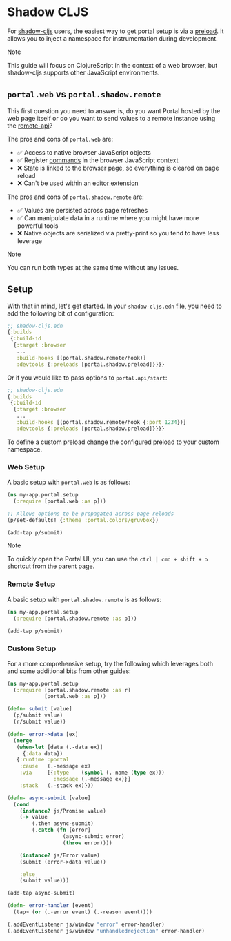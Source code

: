 # Shadow CLJS

For [shadow-cljs](https://github.com/thheller/shadow-cljs) users, the easiest
way to get portal setup is via a
[preload](https://shadow-cljs.github.io/docs/UsersGuide.html#_preloads). It
allows you to inject a namespace for instrumentation during development.

> [!NOTE]
> This guide will focus on ClojureScript in the context of a web
> browser, but shadow-cljs supports other JavaScript environments.

## `portal.web` vs `portal.shadow.remote`

This first question you need to answer is, do you want Portal hosted by the web
page itself or do you want to send values to a remote instance using the
[remote-api](/doc/remote-api.md)?

The pros and cons of `portal.web` are:

- ✅ Access to native browser JavaScript objects
- ✅ Register [commands](/doc/ui/commands.md) in the browser JavaScript context
- ❌ State is linked to the browser page, so everything is cleared on page reload
- ❌ Can't be used within an [editor extension](/doc/editors/)

The pros and cons of `portal.shadow.remote` are:

- ✅ Values are persisted across page refreshes
- ✅ Can manipulate data in a runtime where you might have more powerful tools
- ❌ Native objects are serialized via pretty-print so you tend to have less
     leverage


> [!NOTE]
> You can run both types at the same time without any issues.

## Setup

With that in mind, let's get started. In your `shadow-cljs.edn` file, you need
to add the following bit of configuration:

```clojure
;; shadow-cljs.edn
{:builds
 {:build-id
  {:target :browser
   ...
   :build-hooks [(portal.shadow.remote/hook)]
   :devtools {:preloads [portal.shadow.preload]}}}}
```

Or if you would like to pass options to `portal.api/start`:

```clojure
;; shadow-cljs.edn
{:builds
 {:build-id
  {:target :browser
   ...
   :build-hooks [(portal.shadow.remote/hook {:port 1234})]
   :devtools {:preloads [portal.shadow.preload]}}}}
```

To define a custom preload change the configured preload to your custom namespace.

### Web Setup

A basic setup with `portal.web` is as follows:

```clojure
(ns my-app.portal.setup
  (:require [portal.web :as p]))

;; Allows options to be propagated across page reloads
(p/set-defaults! {:theme :portal.colors/gruvbox})

(add-tap p/submit)
```

> [!NOTE]
> To quickly open the Portal UI, you can use the `ctrl | cmd + shift +
> o` shortcut from the parent page.

### Remote Setup

A basic setup with `portal.shadow.remote` is as follows:

```clojure
(ns my-app.portal.setup
  (:require [portal.shadow.remote :as p]))

(add-tap p/submit)
```

### Custom Setup

For a more comprehensive setup, try the following which leverages both and some
additional bits from other guides:

```clojure
(ns my-app.portal.setup
  (:require [portal.shadow.remote :as r]
            [portal.web :as p]))

(defn- submit [value]
  (p/submit value)
  (r/submit value))

(defn- error->data [ex]
  (merge
   (when-let [data (.-data ex)]
     {:data data})
   {:runtime :portal
    :cause   (.-message ex)
    :via     [{:type    (symbol (.-name (type ex)))
               :message (.-message ex)}]
    :stack   (.-stack ex)}))

(defn- async-submit [value]
  (cond
    (instance? js/Promise value)
    (-> value
        (.then async-submit)
        (.catch (fn [error]
                  (async-submit error)
                  (throw error))))

    (instance? js/Error value)
    (submit (error->data value))

    :else
    (submit value)))

(add-tap async-submit)

(defn- error-handler [event]
  (tap> (or (.-error event) (.-reason event))))

(.addEventListener js/window "error" error-handler)
(.addEventListener js/window "unhandledrejection" error-handler)
```

